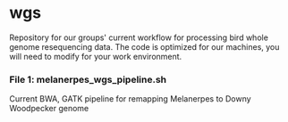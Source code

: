 # wgs

Repository for our groups' current workflow for processing bird whole genome resequencing data. The code is optimized for our machines, you will need to modify for your work environment.

### File 1: melanerpes_wgs_pipeline.sh
Current BWA, GATK pipeline for remapping Melanerpes to Downy Woodpecker genome

